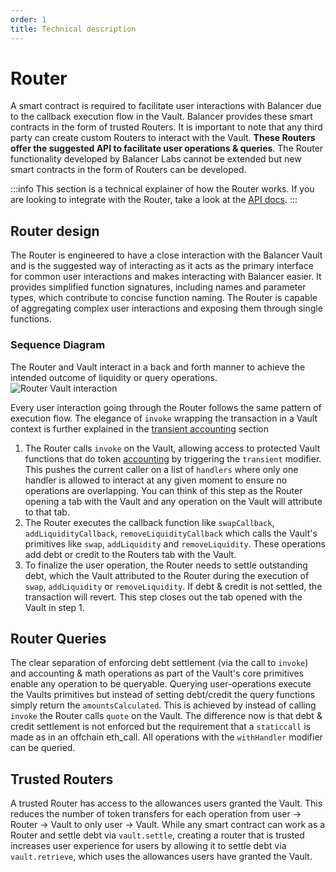 ```yaml
---
order: 1
title: Technical description
---
```


# Router
A smart contract is required to facilitate user interactions with Balancer due to the callback execution flow in the Vault. Balancer provides these smart contracts in the form of trusted Routers. It is important to note that any third party can create custom Routers to interact with the Vault. **These Routers offer the suggested API to facilitate user operations & queries**. The Router functionality developed by Balancer Labs cannot be extended but new smart contracts in the form of Routers can be developed.

:::info
This section is a technical explainer of how the Router works. If you are looking to integrate with the Router, take a look at the [API docs](./overview.md).
:::

## Router design

The Router is engineered to have a close interaction with the Balancer Vault and is the suggested way of interacting as it acts as the primary interface for common user interactions and makes interacting with Balancer easier. It provides simplified function signatures, including names and parameter types, which contribute to concise function naming. The Router is capable of aggregating complex user interactions and exposing them through single functions.

### Sequence Diagram
The Router and Vault interact in a back and forth manner to achieve the intended outcome of liquidity or query operations.
![Router Vault interaction](/images/router-vault.png)

Every user interaction going through the Router follows the same pattern of execution flow. The elegance of `invoke` wrapping the transaction in a Vault context is further explained in the [transient accounting](/concepts/vault/transient.md) section

1. The Router calls `invoke` on the Vault, allowing access to protected Vault functions that do token [accounting](/concepts/vault/transient.md) by triggering the `transient` modifier. This pushes the current caller on a list of `handlers` where only one handler is allowed to interact at any given moment to ensure no operations are overlapping. You can think of this step as the Router opening a tab with the Vault and any operation on the Vault will attribute to that tab.
2. The Router executes the callback function like `swapCallback`, `addLiquidityCallback`, `removeLiquidityCallback` which calls the Vault's primitives like `swap`, `addLiquidity` and `removeLiquidity`. These operations add debt or credit to the Routers tab with the Vault. 
3. To finalize the user operation, the Router needs to settle outstanding debt, which the Vault attributed to the Router during the execution of `swap`, `addLiquidity` or `removeLiquidity`. If debt & credit is not settled, the transaction will revert. This step closes out the tab opened with the Vault in step 1.

## Router Queries
The clear separation of enforcing debt settlement (via the call to `invoke`) and accounting & math operations as part of the Vault's core primitives enable any operation to be queryable. Querying user-operations execute the Vaults primitives but instead of setting debt/credit the query functions simply return the `amountsCalculated`. This is achieved by instead of calling `invoke` the Router calls `quote` on the Vault. The difference now is that debt & credit settlement is not enforced but the requirement that a `staticcall` is made as in an offchain eth_call. All operations with the `withHandler` modifier can be queried. 


## Trusted Routers

A trusted Router has access to the allowances users granted the Vault. This reduces the number of token transfers for each operation from user -> Router -> Vault to only user -> Vault. While any smart contract can work as a Router and settle debt via `vault.settle`, creating a router that is trusted increases user experience for users by allowing it to settle debt via `vault.retrieve`, which uses the allowances users have granted the Vault.